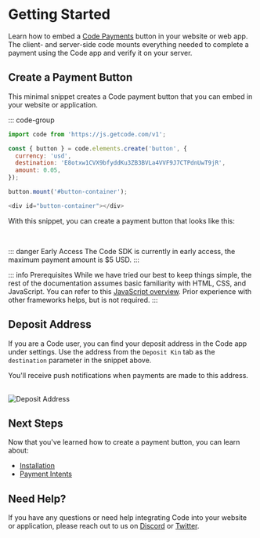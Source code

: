 # Getting Started

Learn how to embed a [Code Payments](https://www.codepayments.org/) button in your website or web app. The client- and server-side code mounts everything needed to complete a payment using the Code app and verify it on your server.

## Create a Payment Button

This minimal snippet creates a Code payment button that you can embed in your website or application.

::: code-group

```js [js]
import code from 'https://js.getcode.com/v1';

const { button } = code.elements.create('button', {
  currency: 'usd',
  destination: 'E8otxw1CVX9bfyddKu3ZB3BVLa4VVF9J7CTPdnUwT9jR',
  amount: 0.05,
});

button.mount('#button-container');
```

```js [html]
<div id="button-container"></div>
```

With this snippet, you can create a payment button that looks like this:

<div id="button-container"></div>

<br>

::: danger Early Access
The Code SDK is currently in early access, the maximum payment amount is $5 USD.
:::

::: info Prerequisites
While we have tried our best to keep things simple, the rest of the documentation assumes basic familiarity with HTML, CSS, and JavaScript. You can refer to this [JavaScript overview](https://developer.mozilla.org/en-US/docs/Web/JavaScript/Language_overview). Prior experience with other frameworks helps, but is not required.
:::

## Deposit Address

If you are a Code user, you can find your deposit address in the Code app under settings. Use the address from the `Deposit Kin` tab as the `destination` parameter in the snippet above. 

You'll receive push notifications when payments are made to this address.

<br>

<img src="/deposit-address.png" alt="Deposit Address">


## Next Steps

Now that you've learned how to create a payment button, you can learn about:

* [Installation](./installation)
* [Payment Intents](../intents/introduction)

## Need Help?

If you have any questions or need help integrating Code into your website or application, please reach out to us on [Discord](https://discord.gg/T8Tpj8DBFp) or [Twitter](https://twitter.com/getcode).

